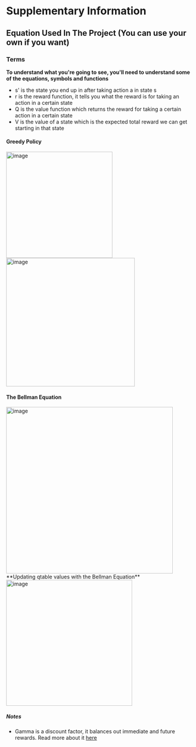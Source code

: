 # Supplementary Information

## Equation Used In The Project (You can use your own if you want)

### Terms 
**To understand what you're going to see, you'll need to understand some of the equations, symbols and functions**
- s' is the state you end up in after taking action a in state s
- r is the reward function, it tells you what the reward is for taking an action in a certain state
- Q is the value function which returns the reward for taking a certain action in a certain state
- V is the value of a state which is the expected total reward we can get starting in that state


#### Greedy Policy
<img width="285" alt="image" src="https://user-images.githubusercontent.com/66341506/194858672-68867d4a-25e3-4248-aea9-b27c25e3422e.png">
<img width="345" alt="image" src="https://user-images.githubusercontent.com/66341506/194858708-82237429-9c8b-4309-a7b2-24bb21820bea.png">


#### The Bellman Equation
<img width="447" alt="image" src="https://user-images.githubusercontent.com/66341506/194855286-e22e9ecf-3037-4e07-a1d2-c14c39d2b998.png">
**Updating qtable values with the Bellman Equation**
<img width="338" alt="image" src="https://user-images.githubusercontent.com/66341506/194863963-fb3b3d6b-2e35-4f30-8093-36f8116145a9.png">

##### Notes
- Gamma is a discount factor, it balances out immediate and future rewards. Read more about it [here](https://towardsdatascience.com/practical-reinforcement-learning-02-getting-started-with-q-learning-582f63e4acd9#:~:text=gamma%20is%20the%20discount%20factor,varies%20from%200%20to%201.)
